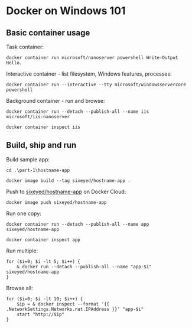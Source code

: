 
# Docker on Windows 101

## Basic container usage

Task container:

```
docker container run microsoft/nanoserver powershell Write-Output Hello.
```

Interactive container - list filesystem, Windows features, processes:

```
docker container run --interactive --tty microsoft/windowsservercore powershell
```

Background container - run and browse:

```
docker container run --detach --publish-all --name iis microsoft/iis:nanoserver

docker container inspect iis
```

## Build, ship and run

Build sample app:

```
cd .\part-1\hostname-app

docker image build --tag sixeyed/hostname-app .
```

Push to [sixeyed/hostname-app](https://cloud.docker.com/swarm/sixeyed/repository/registry-1.docker.io/sixeyed/tweet-app/general) on Docker Cloud:

```
docker image push sixeyed/hostname-app
```

Run one copy:

```
docker container run --detach --publish-all --name app sixeyed/hostname-app

docker container inspect app
```

Run multiple:

```
for ($i=0; $i -lt 5; $i++) {
    & docker run --detach --publish-all --name "app-$i" sixeyed/hostname-app
}
```

Browse all:

```
for ($i=0; $i -lt 10; $i++) {
    $ip = & docker inspect --format '{{ .NetworkSettings.Networks.nat.IPAddress }}' "app-$i"
    start "http://$ip"
}
```